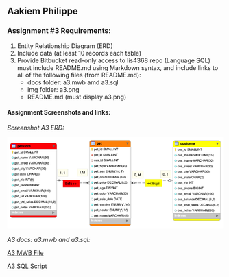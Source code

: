 ## Aakiem Philippe

### Assignment #3 Requirements:
1. Entity Relationship Diagram (ERD)
2. Include data (at least 10 records each table) 
3. Provide Bitbucket read-only access to lis4368 repo (Language SQL) must include README.md using Markdown syntax, and include links to all of the following files (from README.md):
    - docs folder: a3.mwb amd a3.sql
    - img folder: a3.png 
    - README.md (must display a3.png)

#### Assignment Screenshots and links:

*Screenshot A3 ERD:*

![Assignment 3 ERD](../img/a3.png)

*A3 docs: a3.mwb and a3.sql:*

[A3 MWB File](docs/a3.mwb "A3 ERD in .mwb format")

[A3 SQL Script](docs/a3.sql "A3 SQL Script")